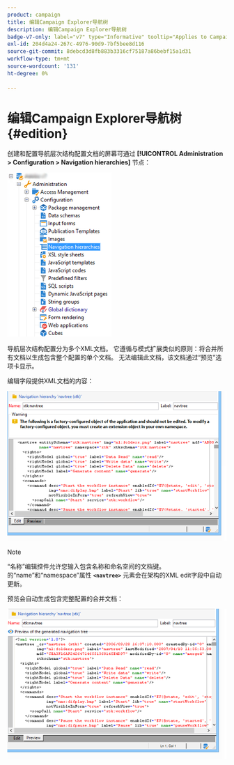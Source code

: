 ```yaml
---
product: campaign
title: 编辑Campaign Explorer导航树
description: 编辑Campaign Explorer导航树
badge-v7-only: label="v7" type="Informative" tooltip="Applies to Campaign Classic v7 only"
exl-id: 204d4a24-267c-4976-90d9-7bf5bee8d116
source-git-commit: 8debcd3d8fb883b3316cf75187a86bebf15a1d31
workflow-type: tm+mt
source-wordcount: '131'
ht-degree: 0%

---
```



# 编辑Campaign Explorer导航树{#edition}

创建和配置导航层次结构配置文档的屏幕可通过 **[!UICONTROL Administration > Configuration > Navigation hierarchies]** 节点：

![](assets/d_ncs_integration_navigation_arbo.png)

导航层次结构配置分为多个XML文档。 它遵循与模式扩展类似的原则：将合并所有文档以生成包含整个配置的单个文档。 无法编辑此文档，该文档通过“预览”选项卡显示。

编辑字段提供XML文档的内容：

![](assets/d_ncs_integration_navigation_edit.png)

>[!NOTE]
>
>“名称”编辑控件允许您输入包含名称和命名空间的文档键。 的“name”和“namespace”属性 **`<navtree>`** 元素会在架构的XML edit字段中自动更新。

预览会自动生成包含完整配置的合并文档：

![](assets/d_ncs_integration_navigation_preview.png)
